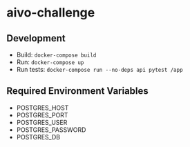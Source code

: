 # aivo-challenge

## Development
- Build: `docker-compose build`
- Run: `docker-compose up`
- Run tests: `docker-compose run --no-deps api pytest /app`

## Required Environment Variables
- POSTGRES_HOST
- POSTGRES_PORT
- POSTGRES_USER
- POSTGRES_PASSWORD
- POSTGRES_DB
